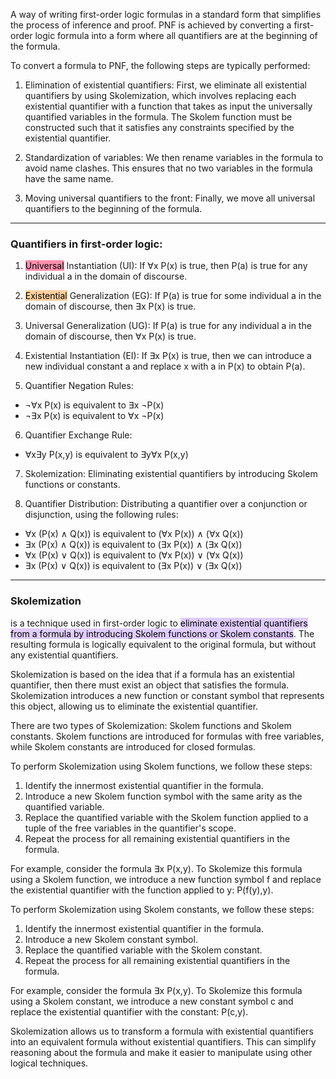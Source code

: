 
A way of writing first-order logic formulas in a standard form that simplifies the process of inference and proof. PNF is achieved by converting a first-order logic formula into a form where all quantifiers are at the beginning of the formula.

To convert a formula to PNF, the following steps are typically performed:

1.  Elimination of existential quantifiers: First, we eliminate all existential quantifiers by using Skolemization, which involves replacing each existential quantifier with a function that takes as input the universally quantified variables in the formula. The Skolem function must be constructed such that it satisfies any constraints specified by the existential quantifier.
    
2.  Standardization of variables: We then rename variables in the formula to avoid name clashes. This ensures that no two variables in the formula have the same name.
    
3.  Moving universal quantifiers to the front: Finally, we move all universal quantifiers to the beginning of the formula.

----

### Quantifiers in first-order logic:

1.  <mark style="background: #FF5582A6;">Universal</mark> Instantiation (UI): If ∀x P(x) is true, then P(a) is true for any individual a in the domain of discourse.
    
2.  <mark style="background: #FFB86CA6;">Existential</mark> Generalization (EG): If P(a) is true for some individual a in the domain of discourse, then ∃x P(x) is true.
    
3.  Universal Generalization (UG): If P(a) is true for any individual a in the domain of discourse, then ∀x P(x) is true.
    
4.  Existential Instantiation (EI): If ∃x P(x) is true, then we can introduce a new individual constant a and replace x with a in P(x) to obtain P(a).
    
5.  Quantifier Negation Rules:
    

-   ¬∀x P(x) is equivalent to ∃x ¬P(x)
-   ¬∃x P(x) is equivalent to ∀x ¬P(x)

6.  Quantifier Exchange Rule:

-   ∀x∃y P(x,y) is equivalent to ∃y∀x P(x,y)

7.  Skolemization: Eliminating existential quantifiers by introducing Skolem functions or constants.
    
8.  Quantifier Distribution: Distributing a quantifier over a conjunction or disjunction, using the following rules:
    

-   ∀x (P(x) ∧ Q(x)) is equivalent to (∀x P(x)) ∧ (∀x Q(x))
-   ∃x (P(x) ∧ Q(x)) is equivalent to (∃x P(x)) ∧ (∃x Q(x))
-   ∀x (P(x) ∨ Q(x)) is equivalent to (∀x P(x)) ∨ (∀x Q(x))
-   ∃x (P(x) ∨ Q(x)) is equivalent to (∃x P(x)) ∨ (∃x Q(x))

---

### Skolemization

is a technique used in first-order logic to <mark style="background: #D2B3FFA6;">eliminate existential quantifiers from a formula by introducing Skolem functions or Skolem constants</mark>. The resulting formula is logically equivalent to the original formula, but without any existential quantifiers.

Skolemization is based on the idea that if a formula has an existential quantifier, then there must exist an object that satisfies the formula. Skolemization introduces a new function or constant symbol that represents this object, allowing us to eliminate the existential quantifier.

There are two types of Skolemization: Skolem functions and Skolem constants. Skolem functions are introduced for formulas with free variables, while Skolem constants are introduced for closed formulas.

To perform Skolemization using Skolem functions, we follow these steps:

1.  Identify the innermost existential quantifier in the formula.
2.  Introduce a new Skolem function symbol with the same arity as the quantified variable.
3.  Replace the quantified variable with the Skolem function applied to a tuple of the free variables in the quantifier's scope.
4.  Repeat the process for all remaining existential quantifiers in the formula.

For example, consider the formula ∃x P(x,y). To Skolemize this formula using a Skolem function, we introduce a new function symbol f and replace the existential quantifier with the function applied to y: P(f(y),y).

To perform Skolemization using Skolem constants, we follow these steps:

1.  Identify the innermost existential quantifier in the formula.
2.  Introduce a new Skolem constant symbol.
3.  Replace the quantified variable with the Skolem constant.
4.  Repeat the process for all remaining existential quantifiers in the formula.

For example, consider the formula ∃x P(x,y). To Skolemize this formula using a Skolem constant, we introduce a new constant symbol c and replace the existential quantifier with the constant: P(c,y).

Skolemization allows us to transform a formula with existential quantifiers into an equivalent formula without existential quantifiers. This can simplify reasoning about the formula and make it easier to manipulate using other logical techniques.

